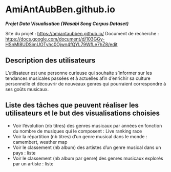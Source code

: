 # AmiAntAubBen.github.io
***Projet Data Visualisation (Wasabi Song Corpus Dataset)***

Site du projet : https://amiantaubben.github.io/
Document de recherche : https://docs.google.com/document/d/103GGy-HSnMI8UDSimUOTyhc0Ojwn4fQYL79WfLe7hZ8/edit

## Description des utilisateurs 
L’utilisateur est une personne curieuse qui souhaite s’informer sur les tendances musicales passées et à actuelles afin d’enrichir sa culture personnelle et découvrir de nouveaux genres qui pourraient correspondre à ses goûts musicaux.

## Liste des tâches que peuvent réaliser les utilisateurs et le but des visualisations choisies
* Voir l’évolution (nb titres) des genres musicaux par années en fonction du nombre de musiques qui le composent : Live ranking race
* Voir la répartition (nb titres) d’un genre musical dans le monde : camembert, weather map
* Voir le classement (nb album) des artistes d’un genre musical dans un pays : liste
* Voir le classement (nb album par genre) des genres musicaux explorés par un artiste : liste
